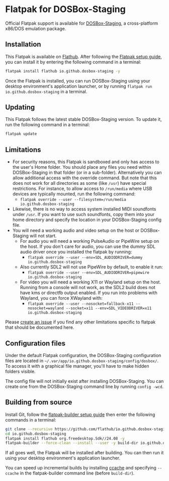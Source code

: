# Flatpak for DOSBox-Staging

Official Flatpak support is available for [DOSBox-Staging](https://dosbox-staging.github.io/), a cross-platform x86/DOS emulation package.

## Installation

This Flatpak is available on
[Flathub](https://flathub.org/apps/details/io.github.dosbox-staging/).
After following the [Flatpak setup guide](https://flatpak.org/setup/),
you can install it by entering the following command in a terminal:

```bash
flatpak install flathub io.github.dosbox-staging -y
```

Once the Flatpak is installed, you can run DOSBox-Staging using your desktop environment's
application launcher, or by running `flatpak run io.github.dosbox-staging` in a terminal.

## Updating

This Flatpak follows the latest stable DOSBox-Staging version.
To update it, run the following command in a terminal:

```bash
flatpak update
```

## Limitations

- For security reasons, this Flatpak is sandboxed and only has access to the
  user's Home folder. You should place any files you need within DOSBox-Staging in
  that folder (or in a sub-folder). Alternatively you can allow additional access
  with the override command. But note that this does not work for all directories
  as some (like ``/usr``) have special restrictions. For instance, to allow access
   to ``/run/media`` where USB devices are typically mounted, run the following command:
    - ``flatpak override --user --filesystem=/run/media io.github.dosbox-staging``
- Likewise, there is no way to access system installed MIDI soundfonts under ``/usr``.
  If you want to use such soundfonts, copy them into your home directory and
  specify the location in your DOSBox-Staging config file.
- You will need a working audio and video setup on the host or DOSBox-Staging will not start.
  - For audio you will need a working PulseAudio or PipeWire setup on the host. If you don't care for audio, you can use the dummy SDL audio driver once you installed the flatpak by running:
    - ``flatpak override --user --env=SDL_AUDIODRIVER=dummy io.github.dosbox-staging``
  - Also currently SDL2 will not use PipeWire by default, to enable it run:
    - ``flatpak override --user --env=SDL_AUDIODRIVER=pipewire io.github.dosbox-staging``
  - For video you will need a working X11 or Wayland setup on the host. Running from a console will not work, as the SDL2 build does not have kms or directfb output enabled. If you run into problems with Wayland, you can force XWayland with:
    - ``flatpak override --user --nosocket=fallback-x11 --nosocket=wayland --socket=x11 --env=SDL_VIDEODRIVER=x11 io.github.dosbox-staging``

Please [create an issue](https://github.com/flathub/io.github.dosbox-staging/issues/new)
if you find any other limitations specific to flatpak that should be documented here.

## Configuration files

Under the default Flatpak configuration, the DOSBox-Staging configuration files are
located in `~/.var/app/io.github.dosbox-staging/config/dosbox/`. To access it with a
graphical file manager, you'll have to make hidden folders visible.

The config file will not initially exist after installing DOSBox-Staging.
You can create one from the DOSBox-Staging command line by running ``config -wcd``.

## Building from source

Install Git, follow the
[flatpak-builder setup guide](https://docs.flatpak.org/en/latest/first-build.html)
then enter the following commands in a terminal:

```bash
git clone --recursive https://github.com/flathub/io.github.dosbox-staging.git
cd io.github.dosbox-staging
flatpak install flathub org.freedesktop.Sdk//24.08 -y
flatpak-builder --force-clean --install --user -y build-dir io.github.dosbox-staging.yml
```

If all goes well, the Flatpak will be installed after building. You can then
run it using your desktop environment's application launcher.

You can speed up incremental builds by installing [ccache](https://ccache.dev/)
and specifying `--ccache` in the flatpak-builder command line (before `build-dir`).

